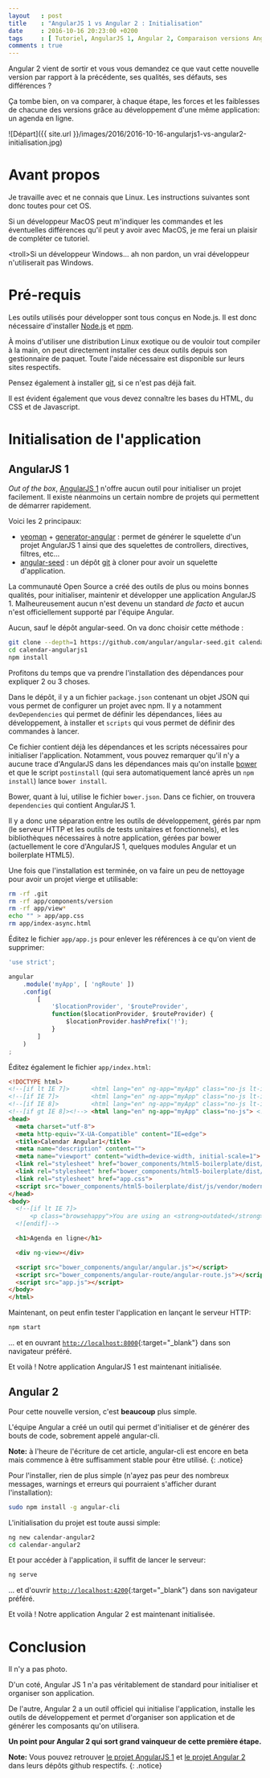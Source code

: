 ```yaml
---
layout   : post
title    : "AngularJS 1 vs Angular 2 : Initialisation"
date     : 2016-10-16 20:23:00 +0200
tags     : [ Tutoriel, AngularJS 1, Angular 2, Comparaison versions AngularJS ]
comments : true
---
```

Angular 2 vient de sortir et vous vous demandez ce que vaut cette nouvelle version par rapport à la précédente, ses qualités, ses défauts, ses différences ?

Ça tombe bien, on va comparer, à chaque étape, les forces et les faiblesses de chacune des versions grâce au développement d'une même application: un agenda en ligne.

![Départ]({{ site.url }}/images/2016/2016-10-16-angularjs1-vs-angular2-initialisation.jpg)

# Avant propos

Je travaille avec et ne connais que Linux. Les instructions suivantes sont donc toutes pour cet OS.

Si un développeur MacOS peut m'indiquer les commandes et les éventuelles différences qu'il peut y avoir avec MacOS, je me ferai un plaisir de compléter ce tutoriel.

\<troll>Si un développeur Windows... ah non pardon, un vrai développeur n'utiliserait pas Windows.</troll>

# Pré-requis

Les outils utilisés pour développer sont tous conçus en Node.js. Il est donc nécessaire d'installer [Node.js](https://nodejs.org) et [npm](https://www.npmjs.com).

À moins d'utiliser une distribution Linux exotique ou de vouloir tout compiler à la main, on peut directement installer ces deux outils depuis son gestionnaire de paquet. Toute l'aide nécessaire est disponible sur leurs sites respectifs.

Pensez également à installer [git](https://git-scm.com), si ce n'est pas déjà fait.

Il est évident également que vous devez connaître les bases du HTML, du CSS et de Javascript.

# Initialisation de l'application

## AngularJS 1

_Out of the box_, [AngularJS 1](https://angularjs.org) n'offre aucun outil pour initialiser un projet facilement. Il existe néanmoins un certain nombre de projets qui permettent de démarrer rapidement.

Voici les 2 principaux:

* [yeoman](http://yeoman.io) + [generator-angular](https://github.com/yeoman/generator-angular#readme) : permet de générer le squelette d'un projet AngularJS 1 ainsi que des squelettes de controllers, directives, filtres, etc...
* [angular-seed](https://github.com/angular/angular-seed#readme) : un dépôt [git](https://git-scm.com/) à cloner pour avoir un squelette d'application.

La communauté Open Source a créé des outils de plus ou moins bonnes qualités, pour initialiser, maintenir et développer une application AngularJS 1. Malheureusement aucun n'est devenu un standard _de facto_ et aucun n'est officiellement supporté par l'équipe Angular.

Aucun, sauf le dépôt angular-seed. On va donc choisir cette méthode :

```bash
git clone --depth=1 https://github.com/angular/angular-seed.git calendar-angularjs1
cd calendar-angularjs1
npm install
```

Profitons du temps que va prendre l'installation des dépendances pour expliquer 2 ou 3 choses.

Dans le dépôt, il y a un fichier `package.json` contenant un objet JSON qui vous permet de configurer un projet avec npm. Il y a notamment `devDependencies` qui permet de définir les dépendances, liées au développement, à installer et `scripts` qui vous permet de définir des commandes à lancer.

Ce fichier contient déjà les dépendances et les scripts nécessaires pour initialiser l'application. Notamment, vous pouvez remarquer qu'il n'y a aucune trace d'AngularJS dans les dépendances mais qu'on installe [bower](https://bower.io) et que le script `postinstall` (qui sera automatiquement lancé après un `npm install`) lance `bower install`.

Bower, quant à lui, utilise le fichier `bower.json`. Dans ce fichier, on trouvera `dependencies` qui contient AngularJS 1.

Il y a donc une séparation entre les outils de développement, gérés par npm (le serveur HTTP et les outils de tests unitaires et fonctionnels), et les bibliothèques nécessaires à notre application, gérées par bower (actuellement le core d'AngularJS 1, quelques modules Angular et un boilerplate HTML5).

Une fois que l'installation est terminée, on va faire un peu de nettoyage pour avoir un projet vierge et utilisable:

```bash
rm -rf .git
rm -rf app/components/version
rm -rf app/view*
echo "" > app/app.css
rm app/index-async.html
```

Éditez le fichier `app/app.js` pour enlever les références à ce qu'on vient de supprimer:

```javascript
'use strict';

angular
    .module('myApp', [ 'ngRoute' ])
    .config(
        [
            '$locationProvider', '$routeProvider',
            function($locationProvider, $routeProvider) {
                $locationProvider.hashPrefix('!');
            }
        ]
    )
;
```

Éditez également le fichier `app/index.html`:

```html
<!DOCTYPE html>
<!--[if lt IE 7]>      <html lang="en" ng-app="myApp" class="no-js lt-ie9 lt-ie8 lt-ie7"> <![endif]-->
<!--[if IE 7]>         <html lang="en" ng-app="myApp" class="no-js lt-ie9 lt-ie8"> <![endif]-->
<!--[if IE 8]>         <html lang="en" ng-app="myApp" class="no-js lt-ie9"> <![endif]-->
<!--[if gt IE 8]><!--> <html lang="en" ng-app="myApp" class="no-js"> <!--<![endif]-->
<head>
  <meta charset="utf-8">
  <meta http-equiv="X-UA-Compatible" content="IE=edge">
  <title>Calendar Angular1</title>
  <meta name="description" content="">
  <meta name="viewport" content="width=device-width, initial-scale=1">
  <link rel="stylesheet" href="bower_components/html5-boilerplate/dist/css/normalize.css">
  <link rel="stylesheet" href="bower_components/html5-boilerplate/dist/css/main.css">
  <link rel="stylesheet" href="app.css">
  <script src="bower_components/html5-boilerplate/dist/js/vendor/modernizr-2.8.3.min.js"></script>
</head>
<body>
  <!--[if lt IE 7]>
      <p class="browsehappy">You are using an <strong>outdated</strong> browser. Please <a href="http://browsehappy.com/">upgrade your browser</a> to improve your experience.</p>
  <![endif]-->

  <h1>Agenda en ligne</h1>

  <div ng-view></div>

  <script src="bower_components/angular/angular.js"></script>
  <script src="bower_components/angular-route/angular-route.js"></script>
  <script src="app.js"></script>
</body>
</html>
```

Maintenant, on peut enfin tester l'application en lançant le serveur HTTP:

```bash
npm start
```

... et en ouvrant [`http://localhost:8000`](http://localhost:8000){:target="_blank"} dans son navigateur préféré.

Et voilà ! Notre application AngularJS 1 est maintenant initialisée.


## Angular 2

Pour cette nouvelle version, c'est __beaucoup__ plus simple.

L'équipe Angular a créé un outil qui permet d'initialiser et de générer des bouts de code, sobrement appelé angular-cli.

**Note:** à l'heure de l'écriture de cet article, angular-cli est encore en beta mais commence à être suffisamment stable pour être utilisé.
{: .notice}

Pour l'installer, rien de plus simple (n'ayez pas peur des nombreux messages, warnings et erreurs qui pourraient s'afficher durant l'installation):

```bash
sudo npm install -g angular-cli
```

L'initialisation du projet est toute aussi simple:

```bash
ng new calendar-angular2
cd calendar-angular2
```

Et pour accéder à l'application, il suffit de lancer le serveur:

```bash
ng serve
```

... et d'ouvrir [`http://localhost:4200`](http://localhost:4200){:target="_blank"} dans son navigateur préféré.

Et voilà ! Notre application Angular 2 est maintenant initialisée.

# Conclusion

Il n'y a pas photo.

D'un coté, Angular JS 1 n'a pas véritablement de standard pour initialiser et organiser son application.

De l'autre, Angular 2 a un outil officiel qui initialise l'application, installe les outils de développement et permet d'organiser son application et de générer les composants qu'on utilisera.

__Un point pour Angular 2 qui sort grand vainqueur de cette première étape.__

**Note:** Vous pouvez retrouver [le projet AngularJS 1](https://github.com/marmotz/calendar-angularjs1) et [le projet Angular 2](https://github.com/marmotz/calendar-angular2) dans leurs dépôts github respectifs.
{: .notice}
